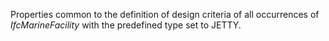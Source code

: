 Properties common to the definition of design criteria of all occurrences of _IfcMarineFacility_ with the predefined type set to JETTY.

<!-- end of short definition -->

